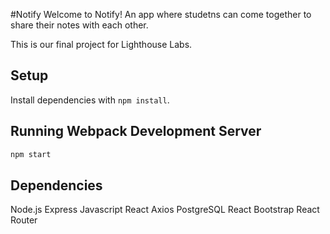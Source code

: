 #Notify
Welcome to Notify! An app where studetns can come together to share their notes with each other.

This is our final project for Lighthouse Labs.

## Setup

Install dependencies with `npm install`.

## Running Webpack Development Server

```sh
npm start
```

## Dependencies
Node.js
Express
Javascript
React
Axios
PostgreSQL
React Bootstrap
React Router
